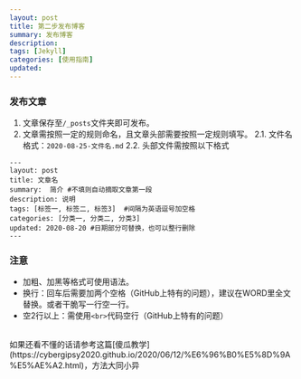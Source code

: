 ```yaml
---  
layout: post   
title: 第二步发布博客   
summary: 发布博客
description:    
tags: [Jekyll]   
categories: [使用指南]   
updated: 
---
```


### 发布文章
1. 文章保存至`/_posts`文件夹即可发布。
2. 文章需按照一定的规则命名，且文章头部需要按照一定规则填写。
 2.1. 文件名格式：`2020-08-25-文件名.md`
 2.2. 头部文件需按照以下格式
```
---  
layout: post   
title: 文章名   
summary:  简介 #不填则自动摘取文章第一段   
description: 说明   
tags: [标签一, 标签二, 标签3]  #间隔为英语逗号加空格   
categories: [分类一, 分类二, 分类3]   
updated: 2020-08-20 #日期部分可替换，也可以整行删除  
---
```

### 注意
- 加粗、加黑等格式可使用语法。
- 换行：回车后需要加两个空格（GitHub上特有的问题），建议在WORD里全文替换。或者干脆写一行空一行。
- 空2行以上：需使用`<br>`代码空行（GitHub上特有的问题）

<br>
如果还看不懂的话请参考这篇[傻瓜教学](https://cybergipsy2020.github.io/2020/06/12/%E6%96%B0%E5%8D%9A%E5%AE%A2.html)，方法大同小异